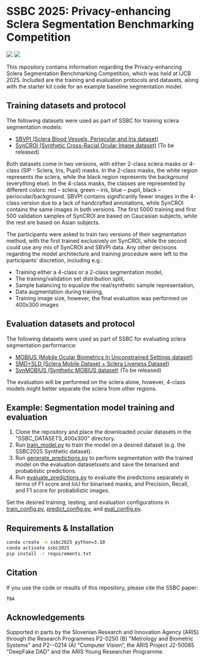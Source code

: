# SSBC 2025: Privacy-enhancing Sclera Segmentation Benchmarking Competition

<a href='TODO'><img src='https://img.shields.io/badge/Paper-arXiv-red'></a>
<a href='https://ijcb2025.ieee-biometrics.org/competitions/'><img src='https://img.shields.io/badge/Competition_at-IJCB_2025-blue'></a>

This repository contains information regarding the Privacy-enhancing Sclera Segmentation Benchmarking Competition, which was held at IJCB 2025.
Included are the training and evaluation protocols and datasets, along with the starter kit code for an example baseline segmentation model. 
  
## Training datasets and protocol
The following datasets were used as part of SSBC for training sclera segmentation models: 
- [SBVPI (Sclera Blood Vessels, Periocular and Iris dataset)](https://sclera.fri.uni-lj.si/datasets.html)  
- [SynCROI (Synthetic Cross-Racial Ocular Image dataset)](https://sclera.fri.uni-lj.si/datasets.html) (To be released)

Both datasets come in two versions, with either 2-class sclera masks or 4-class (SIP - Sclera, Iris, Pupil) masks. In the 2-class masks, the white region represents the sclera, while the black region represents the background (everything else). In the 4-class masks, the classes are represented by different colors: red – sclera, green – iris, blue – pupil, black – periocular/background. SBVPI contains significantly fewer images in the 4-class version due to a lack of handcrafted annotations, while SynCROI contains the same images in both versions. The first 5000 training and first 500 validation samples of SynCROI are based on Caucasian subjects, while the rest are based on Asian subjects.

The participants were asked to train two versions of their segmentation method, with the first trained exclusively on SynCROI, while the second could use any mix of SynCROI and SBVPI data. Any other decisions regarding the model architecture and training procedure were left to the participants’ discretion, including e.g.:
- Training either a 4-class or a 2-class segmentation model,
- The training/validation set distribution split,
- Sample balancing to equalize the real/synthetic sample representation,
- Data augmentation during training,
- Training image size, however, the final evaluation was performed on 400x300 images

## Evaluation datasets and protocol
The following datasets were used as part of SSBC for evaluating sclera segmentation performance: 
- [MOBIUS (Mobile Ocular Biometrics In Unconstrained Settings dataset)](https://sclera.fri.uni-lj.si/datasets.html)
- [SMD+SLD (Sclera Mobile Dataset + Sclera Liveness Dataset)](https://sites.google.com/site/dasabhijit2048/datatsets)
- [SynMOBIUS (Synthetic MOBIUS dataset)](https://sclera.fri.uni-lj.si/datasets.html) (To be released)

The evaluation will be performed on the sclera alone, however, 4-class models might better separate the sclera from other regions.


## Example: Segmentation model training and evaluation
1. Clone the repository and place the downloaded ocular datasets in the "SSBC_DATASETS_400x300" directory.  
2. Run [train_model.py](https://github.com/dariant/SSBC2025_Segmentation/blob/main/train_model.py) to train the model on a desired dataset (e.g. the SSBC2025 Synthetic dataset).
3. Run [generate_predictions.py](https://github.com/dariant/SSBC2025_Segmentation/blob/main/generate_predictions.py) to perform segmentation with the trained model on the evaluation datasetssets and save the binarised and probabilstic predictions. 
4. Run [evaluate_predictions.py](https://github.com/dariant/SSBC2025_Segmentation/blob/main/evaluate_predictions.py) to evaluate the predictions separately in terms of F1 score and IoU for binarised masks, and Precision, Recall, and F1 score for probabilistic images. 

Set the desired training, testing, and evaluation configurations in [train_config.py](https://github.com/dariant/SSBC2025_Segmentation/blob/main/configs/train_config.py), [predict_config.py](https://github.com/dariant/SSBC2025_Segmentation/blob/main/configs/predict_config.py), and [eval_config.py](https://github.com/dariant/SSBC2025_Segmentation/blob/main/configs/eval_config.py).



## Requirements & Installation
```bash
conda create -n ssbc2025 python=3.10
conda activate ssbc2025
pip install -r requirements.txt
```

## Citation
If you use the code or results of this repository, please cite the SSBC paper:
```
TBA
```



## Acknowledgements

Supported in parts by the Slovenian Research and Innovation Agency (ARIS) through the Research Programmes P2-0250 (B) "Metrology and Biometric Systems" and P2--0214 (A) “Computer Vision”, the ARIS Project J2-50065 "DeepFake DAD" and the ARIS Young Researcher Programme.
